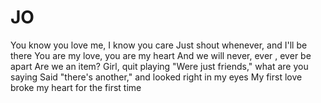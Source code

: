 # JO
You know you love me, I know you care
Just shout whenever, and I'll be there
You are my love, you are my heart
And we will never, ever , ever be apart
Are we an item? Girl, quit playing
"Were just friends," what are you saying
Said "there's another," and looked right in my eyes
My first love broke my heart for the first time

